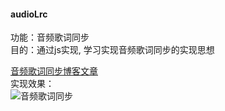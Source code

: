 #### audioLrc
功能：音频歌词同步      
目的：通过js实现, 学习实现音频歌词同步的实现思想

[音频歌词同步博客文章](http://blog.csdn.net/s1879046/article/details/78127201)    
实现效果：     
![音频歌词同步](../../images/audioLyric.png)
